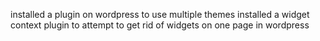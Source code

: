 installed a plugin on wordpress to use multiple themes
installed a widget context plugin to attempt to get rid of widgets on one page in wordpress
